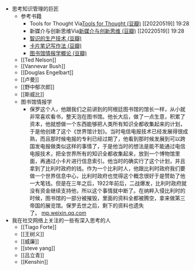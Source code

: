 - 思考知识管理的巨匠
    - 参考书籍
        - Tools for Thought Via[Tools for Thought (豆瓣)](https://book.douban.com/subject/2847996/) [[20220519]] 19:28
        - 新媒介与创新思维Via[新媒介与创新思维 (豆瓣)](https://book.douban.com/subject/1222254/) [[20220519]] 19:28
        - [智识的生产技术 (豆瓣)](https://book.douban.com/subject/26786537/)
        - [卡片笔记写作法 (豆瓣)](https://book.douban.com/subject/35503571/)
        - [图书馆情报学概论 (豆瓣)](https://book.douban.com/subject/26872432/)
    - [[Ted Nelson]]
    - [[Vannevar Bush]]
    - [[Douglas Engelbart]]
    - [[卢曼]]
    - [[野中郁次郎]]
    - [[斯威比]]
    - 图书馆情报学
        - 保罗这个人，他跟我们之前讲到的阿根廷图书馆的馆长一样，从小就非常喜欢看书，整天泡在图书馆。他长大后，做了一点生意，积累了资本，他就想做一个东西能够把人类所有知识全都收集起来的计划，于是他创建了这个《世界馆计划》。当时电信电报技术已经发展得很成熟，而且那时候电报的专利已经过期了，他看到那时候发展到可以跨国发电报做类似这样的事情了，于是他当时的想法是能不能通过电信电报技术，把全世界所有的知识全都收集起来，放到一个博物馆里面，再通过小卡片进行信息索引。他当时的确实行了这个计划，并且拿到了比利时政府的钱。作为一个比利时人，他跟比利时政府我们要做一个世界信息中心，比利时政府也觉得这个概念很好于是赞助了他一大笔钱。但是在三年之后，1922年前后，二战爆发，比利时政府就没有资金继续支持他，所以这个事情就中断了。在纳粹入侵比利时的时候，图书馆的一部分被摧毁，里面的资料全都被腾空，拿来做第三帝国的展览馆。保罗去世之后，剩下的资料也遗失了。 [mp.weixin.qq.com](https://mp.weixin.qq.com/s?__biz=MzI0MzQzNTczMA==&mid=2247486957&idx=1&sn=b07c46203cc78a44bf09b4049628d58f&chksm=e96c5c50de1bd546401caca00c686ac8d1c3f0ca33a1a94ad8066fdd7cc4a87049eb3331dde7&scene=0)
- 我在社交网络上关注的一些有深入思考的人
    - [[Tiago Forte]]
    - [[王树义]]
    - [[威廉]]
    - [[steve yang]]
    - [[吕立青]]
    - [[Kenshin]]
